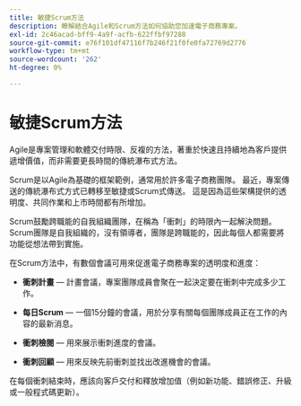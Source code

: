 ```yaml
---
title: 敏捷Scrum方法
description: 瞭解結合Agile和Scrum方法如何協助您加速電子商務專案。
exl-id: 2c46acad-bff9-4a9f-acfb-622ffbf97288
source-git-commit: e76f101df47116f7b246f21f0fe0fa72769d2776
workflow-type: tm+mt
source-wordcount: '262'
ht-degree: 0%

---
```


# 敏捷Scrum方法

Agile是專案管理和軟體交付時限、反複的方法，著重於快速且持續地為客戶提供遞增價值，而非需要更長時間的傳統瀑布式方法。

Scrum是以Agile為基礎的框架範例，通常用於許多電子商務團隊。 最近，專案傳送的傳統瀑布式方式已轉移至敏捷或Scrum式傳送。 這是因為這些架構提供的透明度、共同作業和上市時間都有所增加。

Scrum鼓勵跨職能的自我組織團隊，在稱為「衝刺」的時限內一起解決問題。 Scrum團隊是自我組織的，沒有領導者，團隊是跨職能的，因此每個人都需要將功能從想法帶到實施。

在Scrum方法中，有數個會議可用來促進電子商務專案的透明度和進度：

- **衝刺計畫** — 計畫會議，專案團隊成員會聚在一起決定要在衝刺中完成多少工作。

- **每日Scrum** — 一個15分鐘的會議，用於分享有關每個團隊成員正在工作的內容的最新消息。

- **衝刺檢閱** — 用來展示衝刺進度的會議。

- **衝刺回顧** — 用來反映先前衝刺並找出改進機會的會議。

在每個衝刺結束時，應該向客戶交付和釋放增加值（例如新功能、錯誤修正、升級或一般程式碼更新）。

